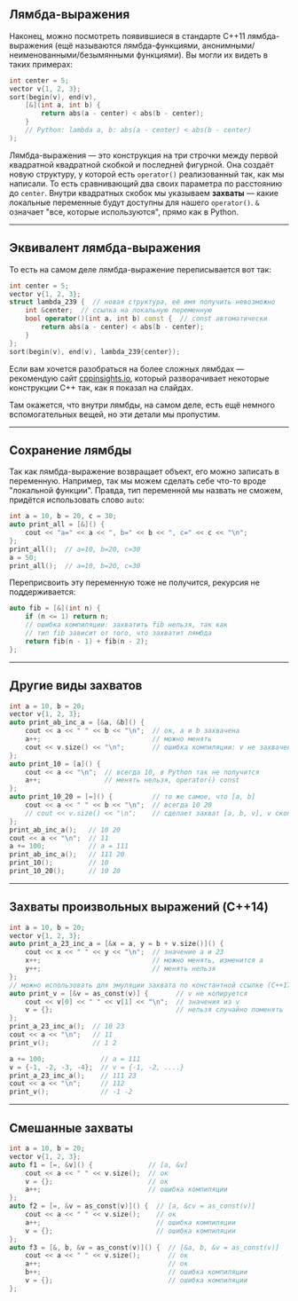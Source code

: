 ## Лямбда-выражения
Наконец, можно посмотреть появившиеся в стандарте C++11 лямбда-выражения
(ещё называются лямбда-функциями, анонимными/неименованными/безымянными функциями).
Вы могли их видеть в таких примерах:

```c++
int center = 5;
vector v{1, 2, 3};
sort(begin(v), end(v),
    [&](int a, int b) {
        return abs(a - center) < abs(b - center);
    }
    // Python: lambda a, b: abs(a - center) < abs(b - center)
);
```

Лямбда-выражения — это конструкция на три строчки между первой квадратной квадратной скобкой
и последней фигурной.
Она создаёт новую структуру, у которой есть `operator()` реализованный так,
как мы написали.
То есть сравнивающий два своих параметра по расстоянию до `center`.
Внутри квадратных скобок мы указываем __захваты__ — какие локальные
переменные будут доступны для нашего `operator()`.
`&` означает "все, которые используются", прямо как в Python.

---
## Эквивалент лямбда-выражения
То есть на самом деле лямбда-выражение переписывается вот так:

```c++
int center = 5;
vector v{1, 2, 3};
struct lambda_239 {  // новая структура, её имя получить невозможно
    int &center;  // ссылка на локальную переменную
    bool operator()(int a, int b) const {  // const автоматически
        return abs(a - center) < abs(b - center);
    }
};
sort(begin(v), end(v), lambda_239{center});
```

Если вам хочется разобраться на более сложных лямбдах — рекомендую
сайт [cppinsights.io](https://cppinsights.io/), который разворачивает
некоторые конструкции C++ так, как я показал на слайдах.

Там окажется, что внутри лямбды, на самом деле, есть ещё немного
вспомогательных вещей, но эти детали мы пропустим.

---
## Сохранение лямбды
Так как лямбда-выражение возвращает объект, его можно записать в переменную.
Например, так мы можем сделать себе что-то вроде "локальной функции".
Правда, тип переменной мы назвать не сможем, придётся использовать слово `auto`:

```c++
int a = 10, b = 20, c = 30;
auto print_all = [&]() {
    cout << "a=" << a << ", b=" << b << ", c=" << c << "\n";
};
print_all();  // a=10, b=20, c=30
a = 50;
print_all();  // a=10, b=20, c=30
```

Переприсвоить эту переменную тоже не получится, рекурсия не поддерживается:

```c++
auto fib = [&](int n) {
    if (n <= 1) return n;
    // ошибка компиляции: захватить fib нельзя, так как
    // тип fib зависит от того, что захватит лямбда
    return fib(n - 1) + fib(n - 2);
};

```

---
## Другие виды захватов
```c++
int a = 10, b = 20;
vector v{1, 2, 3};
auto print_ab_inc_a = [&a, &b]() {
    cout << a << " " << b << "\n";  // ок, a и b захвачена
    a++;                            // можно менять
    cout << v.size() << "\n";       // ошибка компиляции: v не захвачен
};
auto print_10 = [a]() {
    cout << a << "\n";  // всегда 10, в Python так не получится
    a++;                // менять нельзя, operator() const
};
auto print_10_20 = [=]() {          // то же самое, что [a, b]
    cout << a << " " << b << "\n";  // всегда 10 20
    // cout << v.size() << "\n";    // сделает захват [a, b, v], v скопируется
};
print_ab_inc_a();   // 10 20
cout << a << "\n";  // 11
a += 100;           // a = 111
print_ab_inc_a();   // 111 20
print_10();         // 10
print_10_20();      // 10 20
```

---
## Захваты произвольных выражений (C++14)
```c++
int a = 10, b = 20;
vector v{1, 2, 3};
auto print_a_23_inc_a = [&x = a, y = b + v.size()]() {
    cout << x << " " << y << "\n";  // значение a и 23
    x++;                            // можно менять, изменится a
    y++;                            // менять нельзя
};
// можно использовать для эмуляции захвата по константной ссылке (C++17)
auto print_v = [&v = as_const(v)] {       // v не копируется
    cout << v[0] << " " << v[1] << "\n";  // значения из v
    v = {};                               // нельзя случайно поменять
};
print_a_23_inc_a();  // 10 23
cout << a << "\n";   // 11
print_v();           // 1 2

a += 100;              // a = 111
v = {-1, -2, -3, -4};  // v = {-1, -2, ....}
print_a_23_inc_a();    // 111 23
cout << a << "\n";     // 112
print_v();             // -1 -2
```

---
## Смешанные захваты
```c++
int a = 10, b = 20;
vector v{1, 2, 3};
auto f1 = [=, &v]() {              // [a, &v]
    cout << a << " " << v.size();  // ок
    v = {};                        // ок
    a++;                           // ошибка компиляции
};
auto f2 = [=, &v = as_const(v)]() {  // [a, &cv = as_const(v)]
    cout << a << " " << v.size();    // ок
    a++;                             // ошибка компиляции
    v = {};                          // ошибка компиляции
};
auto f3 = [&, b, &v = as_const(v)]() {  // [&a, b, &v = as_const(v)]
    cout << a << " " << v.size();       // ок
    a++;                                // ок
    b++;                                // ошибка компиляции
    v = {};                             // ошибка компиляции
};
```
